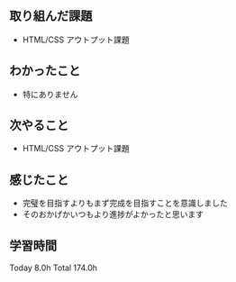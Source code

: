 ## 取り組んだ課題
- HTML/CSS アウトプット課題
## わかったこと
- 特にありません
## 次やること
- HTML/CSS アウトプット課題
## 感じたこと
- 完璧を目指すよりもまず完成を目指すことを意識しました
- そのおかげかいつもより進捗がよかったと思います
## 学習時間
Today 8.0h Total 174.0h
